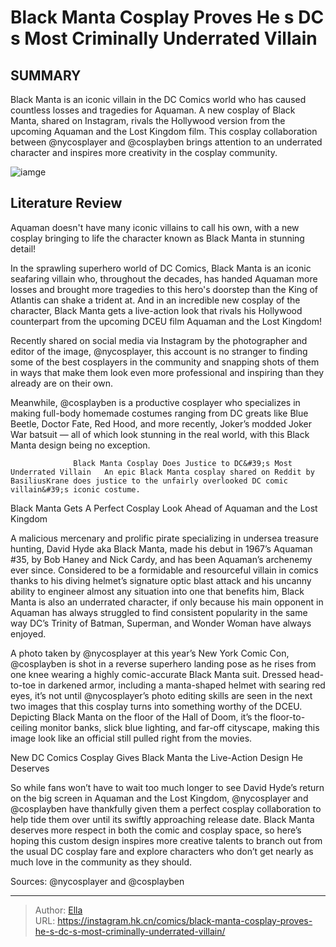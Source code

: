 # Black Manta Cosplay Proves He s DC s Most Criminally Underrated Villain


## SUMMARY 



  Black Manta is an iconic villain in the DC Comics world who has caused countless losses and tragedies for Aquaman.   A new cosplay of Black Manta, shared on Instagram, rivals the Hollywood version from the upcoming Aquaman and the Lost Kingdom film.   This cosplay collaboration between @nycosplayer and @cosplayben brings attention to an underrated character and inspires more creativity in the cosplay community.  

![iamge](https://static1.srcdn.com/wordpress/wp-content/uploads/2023/12/dc-aquaman-black-manta.jpg)

## Literature Review

Aquaman doesn&#39;t have many iconic villains to call his own, with a new cosplay bringing to life the character known as Black Manta in stunning detail!




In the sprawling superhero world of DC Comics, Black Manta is an iconic seafaring villain who, throughout the decades, has handed Aquaman more losses and brought more tragedies to this hero&#39;s doorstep than the King of Atlantis can shake a trident at. And in an incredible new cosplay of the character, Black Manta gets a live-action look that rivals his Hollywood counterpart from the upcoming DCEU film Aquaman and the Lost Kingdom!




Recently shared on social media via Instagram by the photographer and editor of the image, @nycosplayer, this account is no stranger to finding some of the best cosplayers in the community and snapping shots of them in ways that make them look even more professional and inspiring than they already are on their own.


 

Meanwhile, @cosplayben is a productive cosplayer who specializes in making full-body homemade costumes ranging from DC greats like Blue Beetle, Doctor Fate, Red Hood, and more recently, Joker’s modded Joker War batsuit — all of which look stunning in the real world, with this Black Manta design being no exception.

                  Black Manta Cosplay Does Justice to DC&#39;s Most Underrated Villain   An epic Black Manta cosplay shared on Reddit by BasiliusKrane does justice to the unfairly overlooked DC comic villain&#39;s iconic costume.   





 Black Manta Gets A Perfect Cosplay Look Ahead of Aquaman and the Lost Kingdom 
          

A malicious mercenary and prolific pirate specializing in undersea treasure hunting, David Hyde aka Black Manta, made his debut in 1967’s Aquaman #35, by Bob Haney and Nick Cardy, and has been Aquaman’s archenemy ever since. Considered to be a formidable and resourceful villain in comics thanks to his diving helmet’s signature optic blast attack and his uncanny ability to engineer almost any situation into one that benefits him, Black Manta is also an underrated character, if only because his main opponent in Aquaman has always struggled to find consistent popularity in the same way DC’s Trinity of Batman, Superman, and Wonder Woman have always enjoyed.

A photo taken by @nycosplayer at this year’s New York Comic Con, @cosplayben is shot in a reverse superhero landing pose as he rises from one knee wearing a highly comic-accurate Black Manta suit. Dressed head-to-toe in darkened armor, including a manta-shaped helmet with searing red eyes, it’s not until @nycosplayer’s photo editing skills are seen in the next two images that this cosplay turns into something worthy of the DCEU. Depicting Black Manta on the floor of the Hall of Doom, it’s the floor-to-ceiling monitor banks, slick blue lighting, and far-off cityscape, making this image look like an official still pulled right from the movies.






 New DC Comics Cosplay Gives Black Manta the Live-Action Design He Deserves 
          

So while fans won’t have to wait too much longer to see David Hyde’s return on the big screen in Aquaman and the Lost Kingdom, @nycosplayer and @cosplayben have thankfully given them a perfect cosplay collaboration to help tide them over until its swiftly approaching release date. Black Manta deserves more respect in both the comic and cosplay space, so here’s hoping this custom design inspires more creative talents to branch out from the usual DC cosplay fare and explore characters who don’t get nearly as much love in the community as they should.

Sources: @nycosplayer and @cosplayben



---

> Author: [Ella](https://instagram.hk.cn/)  
> URL: https://instagram.hk.cn/comics/black-manta-cosplay-proves-he-s-dc-s-most-criminally-underrated-villain/  

